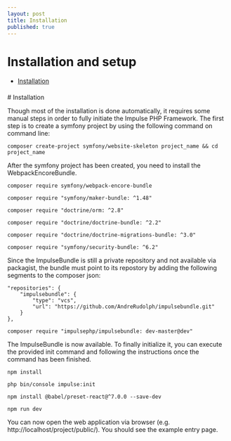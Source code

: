 ```yaml
---
layout: post
title: Installation
published: true
---
```

<h1 class="doc-title">Installation and setup</h1>

- [Installation](#Installation)

<h4><a id="installation"></a></h4>
# Installation

Though most of the installation is done automatically, it requires some manual steps in order to fully initiate the Impulse PHP Framework. The first step is to create a symfony project by using the following command on command line:

<pre class="language-shell code-white imp-code">
<code class="language-shell">composer create-project symfony/website-skeleton project_name && cd project_name</code>
</pre>

After the symfony project has been created, you need to install the WebpackEncoreBundle.

<pre class="imp-code language-shell">
<code class="language-shell">composer require symfony/webpack-encore-bundle</code>
</pre>

<pre class="language-bash code-white imp-code">
<code class="language-bash">composer require "symfony/maker-bundle: ^1.48"</code>
</pre>

<pre class="language-bash code-white imp-code">
<code class="language-bash">composer require "doctrine/orm: ^2.8"</code>
</pre>

<pre class="language-bash code-white imp-code">
<code class="language-bash">composer require "doctrine/doctrine-bundle: ^2.2"</code>
</pre>

<pre class="language-bash code-white imp-code">
<code class="language-bash">composer require "doctrine/doctrine-migrations-bundle: ^3.0"</code>
</pre>



<pre class="language-bash code-white imp-code">
<code class="language-bash">composer require "symfony/security-bundle: ^6.2"</code>
</pre>


Since the ImpulseBundle is still a private repository and not available via packagist, the bundle must point to its repostory by adding the following segments to the composer json:

<pre class="language-json code-white imp-code">
<code class="language-json">"repositories": {
    "impulsebundle": {
        "type": "vcs",
        "url": "https://github.com/AndreRudolph/impulsebundle.git"
    }
},</code>
</pre>

<pre class="language-bash code-white imp-code">
<code class="language-bash">composer require "impulsephp/impulsebundle: dev-master@dev"</code>
</pre>


The ImpulseBundle is now available. To finally initialize it, you can execute the provided init command and 
following the instructions once the command has been finished.

<pre class="language-shell code-white imp-code">
<code class="language-shell">npm install</code>
</pre>

<pre class="language-shell code-white imp-code">
<code class="language-shell">php bin/console impulse:init</code>
</pre>

<pre class="language-shell code-white imp-code">
<code class="language-shell">npm install @babel/preset-react@^7.0.0 --save-dev</code>
</pre>

<pre class="language-shell code-white imp-code">
<code class="language-shell">npm run dev</code>
</pre>

You can now open the web application via browser (e.g. http://localhost/project/public/). You should see the example entry page.
